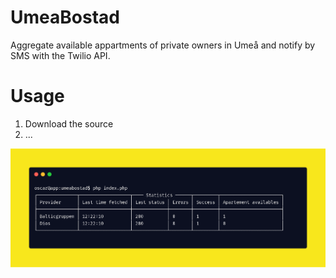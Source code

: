 # UmeaBostad
Aggregate available appartments of private owners in Umeå and notify by SMS with the Twilio API.


# Usage
1. Download the source
2. ...

![Image](/static/carbon.png)




